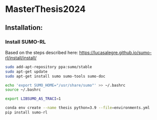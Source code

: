 # MasterThesis2024

## Installation:

### Install SUMO-RL
Based on the steps described here: https://lucasalegre.github.io/sumo-rl/install/install/
 
 ```bash
sudo add-apt-repository ppa:sumo/stable
sudo apt-get update
sudo apt-get install sumo sumo-tools sumo-doc

echo 'export SUMO_HOME="/usr/share/sumo"' >> ~/.bashrc
source ~/.bashrc

export LIBSUMO_AS_TRACI=1

conda env create --name thesis python=3.9 --file=environments.yml
pip install sumo-rl
```